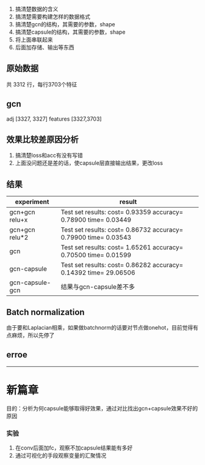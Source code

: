 1. 搞清楚数据的含义
2. 搞清楚需要构建怎样的数据格式
3. 搞清楚gcn的结构，其需要的参数，shape
4. 搞清楚capsule的结构，其需要的参数，shape
5. 将上面串联起来
6. 后面加存储、输出等东西


## 原始数据

共 3312 行，每行3703个特征


## gcn

adj [3327, 3327]
features [3327,3703]

## 效果比较差原因分析

1. 搞清楚loss和acc有没有写错
2. 上面没问题还是差的话，使capsule层直接输出结果，更改loss


## 结果

| experiment | result|
| --- | ---|
| gcn+gcn relu+x | Test set results: cost= 0.93359 accuracy= 0.78900 time= 0.03449 |
| gcn+gcn relu*2 | Test set results: cost= 0.86732 accuracy= 0.79900 time= 0.03543 |
| gcn | Test set results: cost= 1.65261 accuracy= 0.70500 time= 0.01599 |
| gcn-capsule | Test set results: cost= 0.86282 accuracy= 0.14392 time= 29.06506 |
| gcn-capsule-gcn | 结果与gcn-capsule差不多 |


## Batch normalization

由于要和Laplacian相乘，如果做batchnorm的话要对节点做onehot，目前觉得有点麻烦，所以先停了


## erroe


---

# 新篇章

目的：分析为何capsule能够取得好效果，通过对比找出gcn+capsule效果不好的原因

### 实验

1. 在conv后面加fc，观察不加capsule结果能有多好
2. 通过可视化的手段观察变量的汇聚情况
